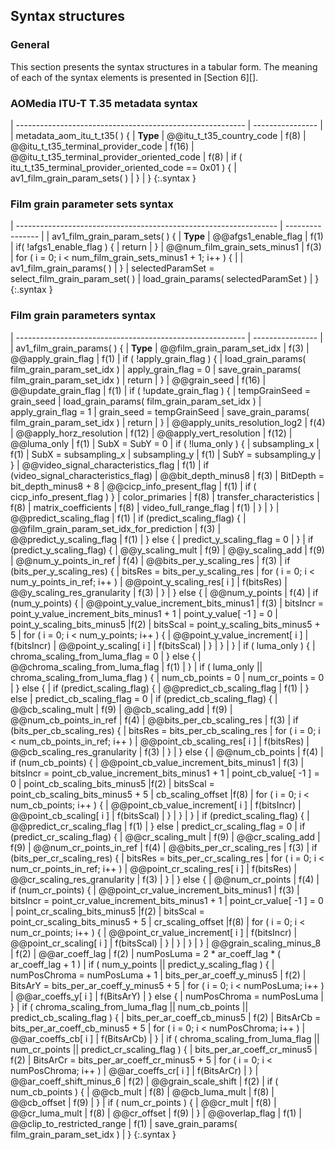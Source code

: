 ## Syntax structures

### General

This section presents the syntax structures in a tabular form. The meaning of
each of the syntax elements is presented in [Section 6][].

### AOMedia ITU-T T.35 metadata syntax

| --------------------------------------------------------- | ---------------- |
| metadata_aom_itu_t_t35( ) {                                    | **Type**
|     @@itu_t_t35_country_code                              | f(8)
|     @@itu_t_t35_terminal_provider_code                    | f(16)
|     @@itu_t_t35_terminal_provider_oriented_code           | f(8)
|     if ( itu_t_t35_terminal_provider_oriented_code == 0x01 ) {
|         av1_film_grain_param_sets( )
|     }
| }
{:.syntax }


### Film grain parameter sets syntax

| ----------------------------------------------------------------- | ---------------- |
| av1_film_grain_param_sets( ) {                                    | **Type**
|     @@afgs1_enable_flag                                           | f(1)
|     if( !afgs1_enable_flag ) {
|        return
|     }
|     @@num_film_grain_sets_minus1                                  | f(3)
|     for ( i = 0; i < num_film_grain_sets_minus1 + 1; i++ ) {      |
|        av1_film_grain_params( )
|     }
|     selectedParamSet = select_film_grain_param_set( )
|     load_grain_params( selectedParamSet )
| }
{:.syntax }


### Film grain parameters syntax

| --------------------------------------------------------- | ---------------- |
| av1_film_grain_params( ) {                                | **Type**
|     @@film_grain_param_set_idx                            | f(3)
|     @@apply_grain_flag                                         | f(1)
|     if ( !apply_grain_flag ) {
|         load_grain_params( film_grain_param_set_idx )
|         apply_grain_flag = 0
|         save_grain_params( film_grain_param_set_idx )
|         return
|     }
|     @@grain_seed                                          | f(16)
|     @@update_grain_flag                                        | f(1)
|     if ( !update_grain_flag ) {
|         tempGrainSeed = grain_seed
|         load_grain_params( film_grain_param_set_idx )
|         apply_grain_flag = 1
|         grain_seed = tempGrainSeed
|         save_grain_params( film_grain_param_set_idx )
|         return
|     }
|     @@apply_units_resolution_log2                         | f(4)
|     @@apply_horz_resolution                               | f(12)
|     @@apply_vert_resolution                               | f(12)
|     @@luma_only                                           | f(1)
|     SubX = SubY = 0
|     if ( !luma_only ) {
|          subsampling_x                                    | f(1)
|          SubX = subsampling_x
|          subsampling_y                                    | f(1)
|          SubY = subsampling_y
|     }
|     @@video_signal_characteristics_flag                   | f(1)
|     if (video_signal_characteristics_flag)
|         @@bit_depth_minus8                                | f(3)
|         BitDepth = bit_depth_minus8 + 8
|         @@cicp_info_present_flag                          | f(1)
|         if ( cicp_info_present_flag ) }
|             color_primaries                               | f(8)
|             transfer_characteristics                      | f(8)
|             matrix_coefficients                           | f(8)
|             video_full_range_flag                         | f(1)
|         }
|     }
|     @@predict_scaling_flag                                     | f(1)
|     if (predict_scaling_flag) {
|         @@film_grain_param_set_idx_for_prediction         | f(3)
|         @@predict_y_scaling_flag                          | f(1)
|     } else { 
|         predict_y_scaling_flag = 0
|     }
|     if (predict_y_scaling_flag) {
|         @@y_scaling_mult                                  | f(9)
|         @@y_scaling_add                                   | f(9)
|         @@num_y_points_in_ref                             | f(4)
|         @@bits_per_y_scaling_res                          | f(3)
|         if (bits_per_y_scaling_res) {
|               bitsRes = bits_per_y_scaling_res
|               for ( i = 0; i < num_y_points_in_ref; i++ )
|                   @@point_y_scaling_res[ i ]              | f(bitsRes)
|               @@y_scaling_res_granularity                 | f(3)
|         }
|     } else {
|         @@num_y_points                                    | f(4)
|         if (num_y_points) {
|             @@point_y_value_increment_bits_minus1         | f(3)
|             bitsIncr = point_y_value_increment_bits_minus1 + 1
|             point_y_value[ -1 ] = 0
|             point_y_scaling_bits_minus5                   |f(2)
|             bitsScal = point_y_scaling_bits_minus5 + 5
|             for ( i = 0; i < num_y_points; i++ ) {
|                 @@point_y_value_increment[ i ]            | f(bitsIncr)
|                 @@point_y_scaling[ i ]                    | f(bitsScal)
|             }
|         }
|     }
|     if ( luma_only ) {
|         chroma_scaling_from_luma_flag = 0
|     } else {
|         @@chroma_scaling_from_luma_flag                        | f(1)
|     }
|     if ( luma_only \|\| chroma_scaling_from_luma_flag ) {
|         num_cb_points = 0
|         num_cr_points = 0
|     } else {
|         if (predict_scaling_flag) {
|             @@predict_cb_scaling_flag                          | f(1)
|         } else
|             predict_cb_scaling_flag = 0
|         if (predict_cb_scaling_flag) {
|             @@cb_scaling_mult                             | f(9)
|             @@cb_scaling_add                              | f(9)
|             @@num_cb_points_in_ref                        | f(4)
|             @@bits_per_cb_scaling_res                     | f(3)
|             if (bits_per_cb_scaling_res) {
|                 bitsRes = bits_per_cb_scaling_res
|                 for ( i = 0; i < num_cb_points_in_ref; i++ )
|                     @@point_cb_scaling_res[ i ]           | f(bitsRes)
|                 @@cb_scaling_res_granularity              | f(3)
|             }
|         } else {
|             @@num_cb_points                               | f(4)
|             if (num_cb_points) {
|                 @@point_cb_value_increment_bits_minus1    | f(3)
|                 bitsIncr = point_cb_value_increment_bits_minus1 + 1
|                 point_cb_value[ -1 ] = 0
|                 point_cb_scaling_bits_minus5              |f(2)
|                 bitsScal = point_cb_scaling_bits_minus5 + 5
|                 cb_scaling_offset                         |f(8)
|                 for ( i = 0; i < num_cb_points; i++ ) {
|                     @@point_cb_value_increment[ i ]       | f(bitsIncr)
|                     @@point_cb_scaling[ i ]               | f(bitsScal)
|             }
|           }
|         }
|         if (predict_scaling_flag) {
|             @@predict_cr_scaling_flag                          | f(1)
|         } else
|             predict_cr_scaling_flag = 0
|         if (predict_cr_scaling_flag) {
|             @@cr_scaling_mult                             | f(9)
|             @@cr_scaling_add                              | f(9)
|             @@num_cr_points_in_ref                        | f(4)
|             @@bits_per_cr_scaling_res                     | f(3)
|             if (bits_per_cr_scaling_res) {
|                 bitsRes = bits_per_cr_scaling_res
|                 for ( i = 0; i < num_cr_points_in_ref; i++ )
|                     @@point_cr_scaling_res[ i ]           | f(bitsRes)
|                 @@cr_scaling_res_granularity              | f(3)
|             }
|         } else {
|             @@num_cr_points                               | f(4)
|             if (num_cr_points) {
|                 @@point_cr_value_increment_bits_minus1    | f(3)
|                 bitsIncr = point_cr_value_increment_bits_minus1 + 1
|                 point_cr_value[ -1 ] = 0
|                 point_cr_scaling_bits_minus5              |f(2)
|                 bitsScal = point_cr_scaling_bits_minus5 + 5
|                 cr_scaling_offset                         |f(8)
|                 for ( i = 0; i < num_cr_points; i++ ) {
|                     @@point_cr_value_increment[ i ]       | f(bitsIncr)
|                     @@point_cr_scaling[ i ]               | f(bitsScal)
|                 }
|             }
|         }
|     }
|     @@grain_scaling_minus_8                               | f(2)
|     @@ar_coeff_lag                                        | f(2)
|     numPosLuma = 2 * ar_coeff_lag * ( ar_coeff_lag + 1 )
|     if ( num_y_points \|\| predict_y_scaling_flag ) {
|         numPosChroma = numPosLuma + 1
|         bits_per_ar_coeff_y_minus5                        | f(2)
|         BitsArY = bits_per_ar_coeff_y_minus5 + 5
|         for ( i = 0; i < numPosLuma; i++ )
|             @@ar_coeffs_y[ i ]                            | f(BitsArY)
|     } else {
|         numPosChroma = numPosLuma
|     }
|     if ( chroma_scaling_from_luma_flag \|\| num_cb_points  \|\| predict_cb_scaling_flag ) {
|         bits_per_ar_coeff_cb_minus5                       | f(2)
|         BitsArCb = bits_per_ar_coeff_cb_minus5 + 5
|         for ( i = 0; i < numPosChroma; i++ )
|             @@ar_coeffs_cb[ i ]                           | f(BitsArCb)
|     }
|     if ( chroma_scaling_from_luma_flag \|\| num_cr_points  \|\| predict_cr_scaling_flag ) {
|         bits_per_ar_coeff_cr_minus5                       | f(2)
|         BitsArCr = bits_per_ar_coeff_cr_minus5 + 5
|         for ( i = 0; i < numPosChroma; i++ )
|             @@ar_coeffs_cr[ i ]                           | f(BitsArCr)
|     }
|     @@ar_coeff_shift_minus_6                              | f(2)
|     @@grain_scale_shift                                   | f(2)
|     if ( num_cb_points ) {
|         @@cb_mult                                         | f(8)
|         @@cb_luma_mult                                    | f(8)
|         @@cb_offset                                       | f(9)
|     }
|     if ( num_cr_points ) {
|         @@cr_mult                                         | f(8)
|         @@cr_luma_mult                                    | f(8)
|         @@cr_offset                                       | f(9)
|     }
|     @@overlap_flag                                        | f(1)
|     @@clip_to_restricted_range                            | f(1)
|     save_grain_params( film_grain_param_set_idx )
| }
{:.syntax }

